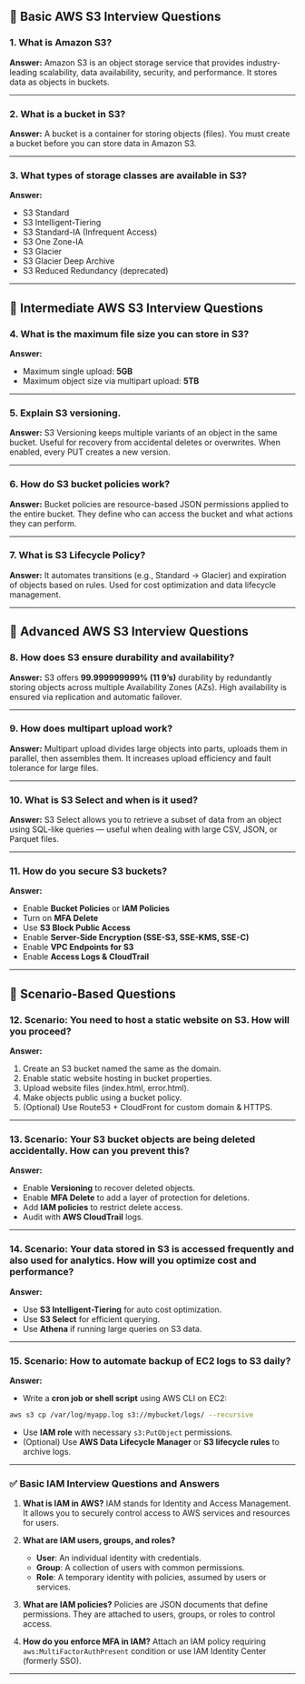 ## 🔹 **Basic AWS S3 Interview Questions**

### 1. **What is Amazon S3?**

**Answer:**
Amazon S3 is an object storage service that provides industry-leading scalability, data availability, security, and performance. It stores data as objects in buckets.

---

### 2. **What is a bucket in S3?**

**Answer:**
A bucket is a container for storing objects (files). You must create a bucket before you can store data in Amazon S3.

---

### 3. **What types of storage classes are available in S3?**

**Answer:**

* S3 Standard
* S3 Intelligent-Tiering
* S3 Standard-IA (Infrequent Access)
* S3 One Zone-IA
* S3 Glacier
* S3 Glacier Deep Archive
* S3 Reduced Redundancy (deprecated)

---

## 🔹 **Intermediate AWS S3 Interview Questions**

### 4. **What is the maximum file size you can store in S3?**

**Answer:**

* Maximum single upload: **5GB**
* Maximum object size via multipart upload: **5TB**

---

### 5. **Explain S3 versioning.**

**Answer:**
S3 Versioning keeps multiple variants of an object in the same bucket. Useful for recovery from accidental deletes or overwrites. When enabled, every PUT creates a new version.

---

### 6. **How do S3 bucket policies work?**

**Answer:**
Bucket policies are resource-based JSON permissions applied to the entire bucket. They define who can access the bucket and what actions they can perform.

---

### 7. **What is S3 Lifecycle Policy?**

**Answer:**
It automates transitions (e.g., Standard → Glacier) and expiration of objects based on rules. Used for cost optimization and data lifecycle management.

---

## 🔹 **Advanced AWS S3 Interview Questions**

### 8. **How does S3 ensure durability and availability?**

**Answer:**
S3 offers **99.999999999% (11 9’s)** durability by redundantly storing objects across multiple Availability Zones (AZs). High availability is ensured via replication and automatic failover.

---

### 9. **How does multipart upload work?**

**Answer:**
Multipart upload divides large objects into parts, uploads them in parallel, then assembles them. It increases upload efficiency and fault tolerance for large files.

---

### 10. **What is S3 Select and when is it used?**

**Answer:**
S3 Select allows you to retrieve a subset of data from an object using SQL-like queries — useful when dealing with large CSV, JSON, or Parquet files.

---

### 11. **How do you secure S3 buckets?**

**Answer:**

* Enable **Bucket Policies** or **IAM Policies**
* Turn on **MFA Delete**
* Use **S3 Block Public Access**
* Enable **Server-Side Encryption (SSE-S3, SSE-KMS, SSE-C)**
* Enable **VPC Endpoints for S3**
* Enable **Access Logs & CloudTrail**

---

## 🔹 **Scenario-Based Questions**

### 12. **Scenario: You need to host a static website on S3. How will you proceed?**

**Answer:**

1. Create an S3 bucket named the same as the domain.
2. Enable static website hosting in bucket properties.
3. Upload website files (index.html, error.html).
4. Make objects public using a bucket policy.
5. (Optional) Use Route53 + CloudFront for custom domain & HTTPS.

---

### 13. **Scenario: Your S3 bucket objects are being deleted accidentally. How can you prevent this?**

**Answer:**

* Enable **Versioning** to recover deleted objects.
* Enable **MFA Delete** to add a layer of protection for deletions.
* Add **IAM policies** to restrict delete access.
* Audit with **AWS CloudTrail** logs.

---

### 14. **Scenario: Your data stored in S3 is accessed frequently and also used for analytics. How will you optimize cost and performance?**

**Answer:**

* Use **S3 Intelligent-Tiering** for auto cost optimization.
* Use **S3 Select** for efficient querying.
* Use **Athena** if running large queries on S3 data.

---

### 15. **Scenario: How to automate backup of EC2 logs to S3 daily?**

**Answer:**

* Write a **cron job or shell script** using AWS CLI on EC2:

```bash
aws s3 cp /var/log/myapp.log s3://mybucket/logs/ --recursive
```

* Use **IAM role** with necessary `s3:PutObject` permissions.
* (Optional) Use **AWS Data Lifecycle Manager** or **S3 lifecycle rules** to archive logs.

---

### ✅ **Basic IAM Interview Questions and Answers**

1. **What is IAM in AWS?**
   IAM stands for Identity and Access Management. It allows you to securely control access to AWS services and resources for users.

2. **What are IAM users, groups, and roles?**

   * **User**: An individual identity with credentials.
   * **Group**: A collection of users with common permissions.
   * **Role**: A temporary identity with policies, assumed by users or services.

3. **What are IAM policies?**
   Policies are JSON documents that define permissions. They are attached to users, groups, or roles to control access.

4. **How do you enforce MFA in IAM?**
   Attach an IAM policy requiring `aws:MultiFactorAuthPresent` condition or use IAM Identity Center (formerly SSO).

---

